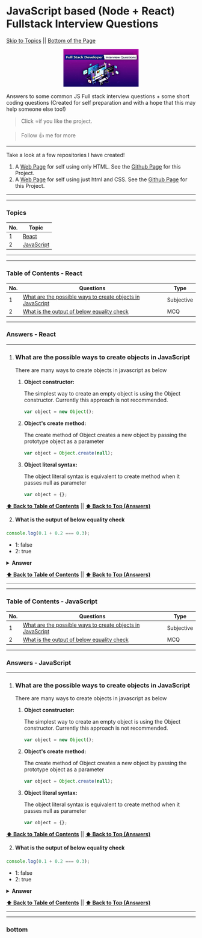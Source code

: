 # JavaScript based (Node + React) Fullstack Interview Questions
[Skip to Topics](#topics) || [Bottom of the Page](#bottom)

<p align="center">
  <a href=https://github.com/pawansinghpks01/fullstack-interview-questions?utm_source=github&utm_medium=sponsor&utm_campaign=fullstack-interview-questions>
    <img src=https://github.com/pawansinghpks01/fullstack-interview-questions/blob/master/Assets/FSIQ.jpg alt="REPO Home Logo" width="200" height="100">
  </a>
</p>

Answers to some common JS Full stack interview questions + some short coding questions (Created for self preparation and with a hope that this may help someone else too!)

> Click :star:if you like the project.

> Follow :+1: me for more

<!-- Go to [Coding Exercise](#coding-exercise) for coding specific questions
## Download PDF/Epub formats
You can download the PDF and Epub version of this repository from the latest run on the [actions tab](https://github.com/sudheerj/JavaScript-Interview-Questions/actions). -->

---
<p align="center">
  <p>Take a look at a few repositories I have created!</p>
  <p align="center">
    <ol>
     <li>A <a href=https://github.com/pawansinghpks01/html-about-me/>Web Page</a> for self using only HTML. See the <a href=https://pawansinghpks01.github.io/html-about-me/>Github Page</a> for this Project.</li>
    <li>A <a href=https://github.com/pawansinghpks01/html-css-about-me/>Web Page</a> for self using just html and CSS. See the <a href=https://pawansinghpks01.github.io/html-css-about-me/>Github Page</a> for this Project.</li>
    </ol>
  </p>
</p>

---
---

### Topics

|No.| Topic |
|-- | ------- |
|1  | [React](#table-of-contents---react) |
|2  | [JavaScript](#table-of-contents---javascript)|

---
---

### Table of Contents - React

| No. | Questions | Type |
|-- | --------- | ---------------- |
|1  | [What are the possible ways to create objects in JavaScript](#what-are-the-possible-ways-to-create-objects-in-javascript) | Subjective |
|2  | [What is the output of below equality check](#what-is-the-output-of-below-equality-check)| MCQ |
---

### Answers - React
---

1. ### What are the possible ways to create objects in JavaScript

   There are many ways to create objects in javascript as below

   1. **Object constructor:**

      The simplest way to create an empty object is using the Object constructor. Currently this approach is not recommended.

      ```javascript
      var object = new Object();
      ```

   2. **Object's create method:**

      The create method of Object creates a new object by passing the prototype object as a parameter

      ```javascript
      var object = Object.create(null);
      ```

   3. **Object literal syntax:**

      The object literal syntax is equivalent to create method when it passes null as parameter

      ```javascript
      var object = {};
      ```
      
**[⬆ Back to Table of Contents](#table-of-contents---react)** || **[⬆ Back to Top (Answers)](#answers---react)**
       
2. #### What is the output of below equality check

```javascript
console.log(0.1 + 0.2 === 0.3);
```

- 1: false
- 2: true

<details><summary><b>Answer</b></summary>
<p>

##### Answer: 1

This is due to the float point math problem. Since the floating point numbers are encoded in binary format, the addition operations on them lead to rounding errors. Hence, the comparison of floating points doesn't give expected results.
You can find more details about the explanation here [0.30000000000000004.com/](https://0.30000000000000004.com/)

</p>
</details>

**[⬆ Back to Table of Contents](#table-of-contents---react)** || **[⬆ Back to Top (Answers)](#answers---react)**


---
---

### Table of Contents - JavaScript

| No. | Questions | Type |
|-- | --------- | ---------------- |
|1  | [What are the possible ways to create objects in JavaScript](#what-are-the-possible-ways-to-create-objects-in-javascript) | Subjective |
|2  | [What is the output of below equality check](#what-is-the-output-of-below-equality-check)| MCQ |
---

### Answers - JavaScript
---

1. ### What are the possible ways to create objects in JavaScript

   There are many ways to create objects in javascript as below

   1. **Object constructor:**

      The simplest way to create an empty object is using the Object constructor. Currently this approach is not recommended.

      ```javascript
      var object = new Object();
      ```

   2. **Object's create method:**

      The create method of Object creates a new object by passing the prototype object as a parameter

      ```javascript
      var object = Object.create(null);
      ```

   3. **Object literal syntax:**

      The object literal syntax is equivalent to create method when it passes null as parameter

      ```javascript
      var object = {};
      ```
      
**[⬆ Back to Table of Contents](#table-of-contents---javascript)** || **[⬆ Back to Top (Answers)](#answers---javascript)**
       
2. #### What is the output of below equality check

```javascript
console.log(0.1 + 0.2 === 0.3);
```

- 1: false
- 2: true

<details><summary><b>Answer</b></summary>
<p>

##### Answer: 1

This is due to the float point math problem. Since the floating point numbers are encoded in binary format, the addition operations on them lead to rounding errors. Hence, the comparison of floating points doesn't give expected results.
You can find more details about the explanation here [0.30000000000000004.com/](https://0.30000000000000004.com/)

</p>
</details>

**[⬆ Back to Table of Contents](#table-of-contents---javascript)** || **[⬆ Back to Top (Answers)](#answers---javascript)**

---
---

### bottom
